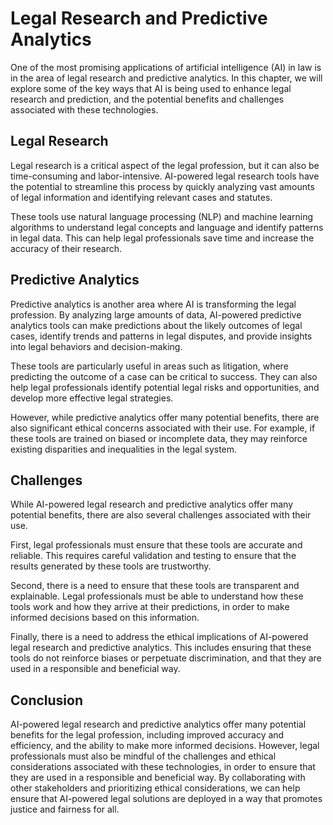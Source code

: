 Legal Research and Predictive Analytics
==============================================================================

One of the most promising applications of artificial intelligence (AI) in law is in the area of legal research and predictive analytics. In this chapter, we will explore some of the key ways that AI is being used to enhance legal research and prediction, and the potential benefits and challenges associated with these technologies.

Legal Research
--------------

Legal research is a critical aspect of the legal profession, but it can also be time-consuming and labor-intensive. AI-powered legal research tools have the potential to streamline this process by quickly analyzing vast amounts of legal information and identifying relevant cases and statutes.

These tools use natural language processing (NLP) and machine learning algorithms to understand legal concepts and language and identify patterns in legal data. This can help legal professionals save time and increase the accuracy of their research.

Predictive Analytics
--------------------

Predictive analytics is another area where AI is transforming the legal profession. By analyzing large amounts of data, AI-powered predictive analytics tools can make predictions about the likely outcomes of legal cases, identify trends and patterns in legal disputes, and provide insights into legal behaviors and decision-making.

These tools are particularly useful in areas such as litigation, where predicting the outcome of a case can be critical to success. They can also help legal professionals identify potential legal risks and opportunities, and develop more effective legal strategies.

However, while predictive analytics offer many potential benefits, there are also significant ethical concerns associated with their use. For example, if these tools are trained on biased or incomplete data, they may reinforce existing disparities and inequalities in the legal system.

Challenges
----------

While AI-powered legal research and predictive analytics offer many potential benefits, there are also several challenges associated with their use.

First, legal professionals must ensure that these tools are accurate and reliable. This requires careful validation and testing to ensure that the results generated by these tools are trustworthy.

Second, there is a need to ensure that these tools are transparent and explainable. Legal professionals must be able to understand how these tools work and how they arrive at their predictions, in order to make informed decisions based on this information.

Finally, there is a need to address the ethical implications of AI-powered legal research and predictive analytics. This includes ensuring that these tools do not reinforce biases or perpetuate discrimination, and that they are used in a responsible and beneficial way.

Conclusion
----------

AI-powered legal research and predictive analytics offer many potential benefits for the legal profession, including improved accuracy and efficiency, and the ability to make more informed decisions. However, legal professionals must also be mindful of the challenges and ethical considerations associated with these technologies, in order to ensure that they are used in a responsible and beneficial way. By collaborating with other stakeholders and prioritizing ethical considerations, we can help ensure that AI-powered legal solutions are deployed in a way that promotes justice and fairness for all.
